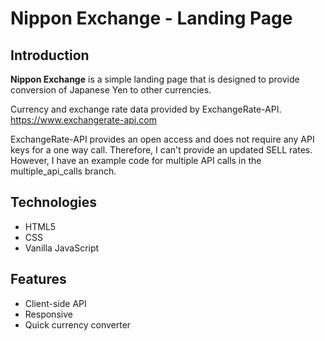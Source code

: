 # Nippon Exchange - Landing Page

## Introduction
**Nippon Exchange** is a simple landing page that is designed to provide conversion of Japanese Yen to other currencies.

Currency and exchange rate data provided by ExchangeRate-API.
https://www.exchangerate-api.com

ExchangeRate-API provides an open access and does not require any API keys for a one way call. 
Therefore, I can't provide an updated SELL rates. However, I have an example code for multiple API calls in the multiple_api_calls branch.

## Technologies
- HTML5
- CSS
- Vanilla JavaScript

## Features
-  Client-side API
-  Responsive
-  Quick currency converter

